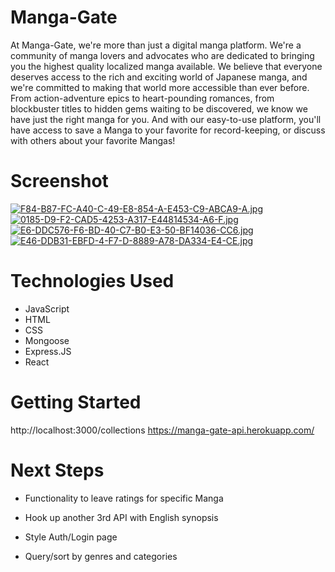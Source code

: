 

# Manga-Gate
              

At Manga-Gate, we're more than just a digital manga platform. We're a community of manga lovers and advocates who are dedicated to bringing you the highest quality localized manga available. We believe that everyone deserves access to the rich and exciting world of Japanese manga, and we're committed to making that world more accessible than ever before. From action-adventure epics to heart-pounding romances, from blockbuster titles to hidden gems waiting to be discovered, we know we have just the right manga for you. And with our easy-to-use platform, you'll have access to save a Manga to your favorite for record-keeping, or discuss with others about your favorite Mangas!

# Screenshot

[![F84-B87-FC-A40-C-49-E8-854-A-E453-C9-ABCA9-A.jpg](https://i.postimg.cc/52cbh35B/F84-B87-FC-A40-C-49-E8-854-A-E453-C9-ABCA9-A.jpg)](https://postimg.cc/3dZsp2cN)
[![0185-D9-F2-CAD5-4253-A317-E44814534-A6-F.jpg](https://i.postimg.cc/HWqLmdd8/0185-D9-F2-CAD5-4253-A317-E44814534-A6-F.jpg)](https://postimg.cc/3WZhCMy3)
[![E6-DDC576-F6-BD-40-C7-B0-E3-50-BF14036-CC6.jpg](https://i.postimg.cc/s2MF1GJj/E6-DDC576-F6-BD-40-C7-B0-E3-50-BF14036-CC6.jpg)](https://postimg.cc/jWY3F59m)
[![E46-DDB31-EBFD-4-F7-D-8889-A78-DA334-E4-CE.jpg](https://i.postimg.cc/rm4vN6b7/E46-DDB31-EBFD-4-F7-D-8889-A78-DA334-E4-CE.jpg)](https://postimg.cc/CBFPw2w4)


# Technologies Used

- JavaScript
- HTML
- CSS
- Mongoose
- Express.JS
- React

# Getting Started

http://localhost:3000/collections
https://manga-gate-api.herokuapp.com/


# Next Steps

  
- Functionality to leave ratings for specific Manga 
  
- Hook up another 3rd API with English synopsis 
  
- Style Auth/Login page

- Query/sort by genres and categories 

